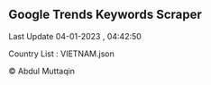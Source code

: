 

## Google Trends Keywords Scraper 
 
Last Update 04-01-2023 , 04:42:50

Country List :
VIETNAM.json



© Abdul Muttaqin 
